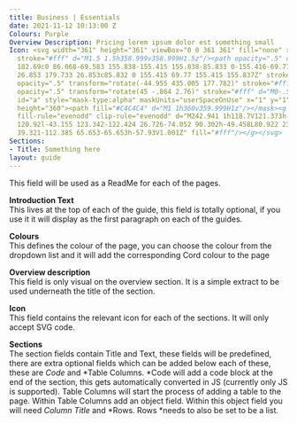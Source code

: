 ```yaml
---
title: Business | Essentials
date: 2021-11-12 10:13:00 Z
Colours: Purple
Overview Description: Pricing lorem ipsum dolor est something small
Icon: <svg width="361" height="361" viewBox="0 0 361 361" fill="none" xmlns="http://www.w3.org/2000/svg"><path
  stroke="#fff" d="M1.5 1.5h358.999v358.999H1.5z"/><path opacity=".5" d="M335.148
  182.69c0 86.068-69.583 155.838-155.415 155.838-85.833 0-155.416-69.77-155.416-155.838S93.9
  26.853 179.733 26.853c85.832 0 155.415 69.77 155.415 155.837Z" stroke="#fff"/><path
  opacity=".5" transform="rotate(-44.955 435.005 177.782)" stroke="#fff" d="M0-.5h506.358"/><path
  opacity=".5" transform="rotate(45 -.864 2.76)" stroke="#fff" d="M0-.5h506.358"/><mask
  id="a" style="mask-type:alpha" maskUnits="userSpaceOnUse" x="1" y="1" width="360"
  height="360"><path fill="#C4C4C4" d="M1 1h360v359.999H1z"/></mask><g mask="url(#a)"><path
  fill-rule="evenodd" clip-rule="evenodd" d="M242.941 1h118.7V121.373h-35.109V60.099L265.71
  120.92l-43.155 123.342-122.424 26.726-74.052 90.302h-49.458L80.922 239.247l114.975-25.1
  39.321-112.385 65.653-65.653h-57.93V1.001Z" fill="#fff"/></g></svg>
Sections:
- Title: Something here
layout: guide
---
```


This field will be used as a ReadMe for each of the pages. 

**Introduction Text**\
This lives at the top of each of the guide, this field is totally optional, if you use it it will display as the first paragraph on each of the guides. 

**Colours**\
This defines the colour of the page, you can choose the colour from the dropdown list and it will add the corresponding Cord colour to the page

**Overview description**\
This field is only visual on the overview section. It is a simple extract to be used underneath the title of the section.

**Icon**\
This field contains the relevant icon for each of the sections. It will only accept SVG code. 

**Sections**\
The section fields contain Title and Text, these fields will be predefined, there are extra optional fields which can be added below each of these, these are *Code* and *Table Columns. *Code will add a code block at the end of the section, this gets automatically converted in JS (currently only JS is supported). Table Columns will start the process of adding a table to the page. Within Table Columns add an object field. Within this object field you will need *Column Title* and *Rows. Rows *needs to also be set to be a list. 
